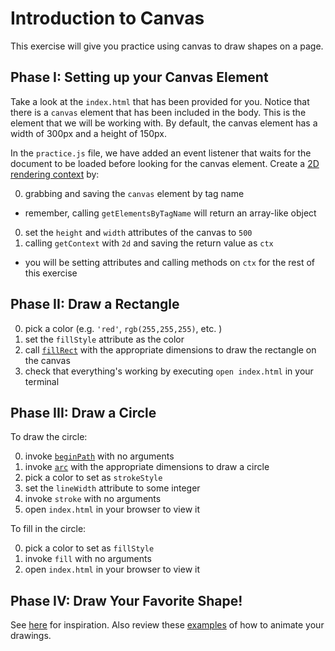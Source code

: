 # Introduction to Canvas

This exercise will give you practice using canvas to draw
shapes on a page.

## Phase I: Setting up your Canvas Element

Take a look at the `index.html` that has been provided for you. Notice
that there is a `canvas` element that has been included in the body.
This is the element that we will be working with. By default, the canvas
element has a width of 300px and a height of 150px.

In the `practice.js` file, we have added an event listener that waits
for the document to be loaded before looking for the canvas element.
Create a [2D rendering context][CanvasRenderingContext2D] by:

0. grabbing and saving the `canvas` element by tag name
  + remember, calling `getElementsByTagName` will return an array-like object
0. set the `height` and `width` attributes of the canvas to `500`
0. calling `getContext` with `2d` and saving the return value as `ctx`
  + you will be setting attributes and calling methods on `ctx` for the rest of this exercise

## Phase II: Draw a Rectangle


0. pick a color (e.g. `'red'`, `rgb(255,255,255)`, etc. )
0. set the `fillStyle` attribute as the color
0. call [`fillRect`][fillRect] with the appropriate dimensions to draw the rectangle on the canvas
0. check that everything's working by executing `open index.html` in your terminal

## Phase III: Draw a Circle

To draw the circle:

0. invoke [`beginPath`][beginPath] with no arguments
0. invoke [`arc`][arc] with the appropriate dimensions to draw a circle
0. pick a color to set as `strokeStyle`
0. set the `lineWidth` attribute to some integer
0. invoke `stroke` with no arguments
0. open `index.html` in your browser to view it

To fill in the circle:

0. pick a color to set as `fillStyle`
0. invoke `fill` with no arguments
0. open `index.html` in your browser to view it

## Phase IV: Draw Your Favorite Shape!
See [here][shapes] for inspiration. Also review
these [examples][animation] of how to animate your drawings.


[CanvasRenderingContext2D]: https://developer.mozilla.org/en-US/docs/Web/API/CanvasRenderingContext2D
[fillRect]: https://developer.mozilla.org/en-US/docs/Web/API/CanvasRenderingContext2D/fillRect
[beginPath]: https://developer.mozilla.org/en-US/docs/Web/API/CanvasRenderingContext2D/beginPath
[arc]: https://developer.mozilla.org/en-US/docs/Web/API/CanvasRenderingContext2D/arc
[shapes]: https://developer.mozilla.org/en-US/docs/Web/API/Canvas_API/Tutorial/Drawing_shapes
[animation]: https://developer.mozilla.org/en-US/docs/Web/API/Canvas_API/Tutorial/Basic_animations
